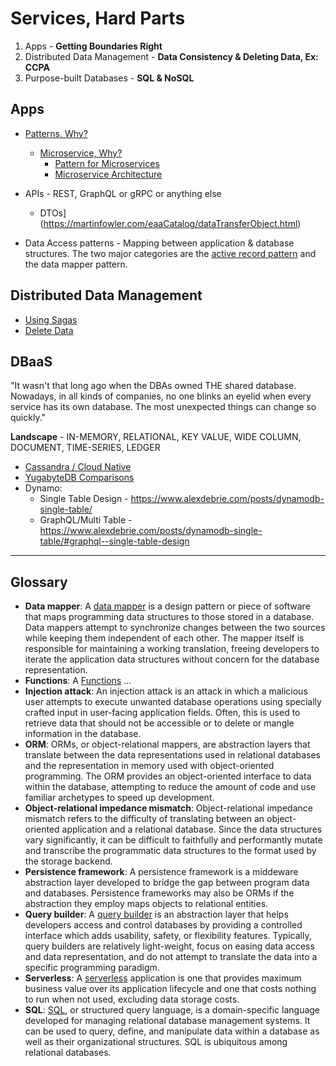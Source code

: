 # Services, Hard Parts

1. Apps - **Getting Boundaries Right**
2. Distributed Data Management - **Data Consistency & Deleting Data, Ex: CCPA**
3. Purpose-built Databases - **SQL & NoSQL**

## Apps
* [Patterns, Why?](https://en.wikipedia.org/wiki/Software_design_pattern)
  * [Microservice, Why?](https://chrisrichardson.net/post/microservices/2020/02/18/why-microservices-part-1.html)
    * [Pattern for Microservices](https://www.oreilly.com/content/why-a-pattern-language-for-microservices/)
    * [Microservice Architecture](https://microservices.io/patterns/microservices.html)
  
* APIs - REST, GraphQL or gRPC or anything else 
  * DTOs](https://martinfowler.com/eaaCatalog/dataTransferObject.html)

* Data Access patterns - Mapping between application & database structures. The two major categories are the [active record pattern](http://calpaterson.com/activerecord.html) and the data mapper pattern.
  
## Distributed Data Management
* [Using Sagas](https://chrisrichardson.net/post/microservices/2019/07/09/developing-sagas-part-1.html)
* [Delete Data](https://blog.twitter.com/engineering/en_us/topics/infrastructure/2020/deleting-data-distributed-throughout-your-microservices-architecture.html) 

## DBaaS 

"It wasn't that long ago when the DBAs owned THE shared database. Nowadays, in all kinds of companies, no one blinks an eyelid when every service has its own database. The most unexpected things can change so quickly."

**Landscape** - IN-MEMORY, RELATIONAL, KEY VALUE, WIDE COLUMN, DOCUMENT, TIME-SERIES, LEDGER

* [Cassandra / Cloud Native](https://www.datastax.com/blog/2020/05/why-astra-good-cassandra)
* [YugabyteDB Comparisons](https://docs.yugabyte.com/latest/comparisons/)
* Dynamo:
  * Single Table Design - https://www.alexdebrie.com/posts/dynamodb-single-table/
  * GraphQL/Multi Table - https://www.alexdebrie.com/posts/dynamodb-single-table/#graphql--single-table-design

---
## Glossary 

* **Data mapper**: A [data mapper](https://www.martinfowler.com/eaaCatalog/dataMapper.html) is a design pattern or piece of software that maps programming data structures to those stored in a database. Data mappers attempt to synchronize changes between the two sources while keeping them independent of each other. The mapper itself is responsible for maintaining a working translation, freeing developers to iterate the application data structures without concern for the database representation.
* **Functions**: A [Functions](https://flink.apache.org/stateful-functions.html) ...
* **Injection attack**: An injection attack is an attack in which a malicious user attempts to execute unwanted database operations using specially crafted input in user-facing application fields. Often, this is used to retrieve data that should not be accessible or to delete or mangle information in the database.
* **ORM**: ORMs, or object-relational mappers, are abstraction layers that translate between the data representations used in relational databases and the representation in memory used with object-oriented programming. The ORM provides an object-oriented interface to data within the database, attempting to reduce the amount of code and use familiar archetypes to speed up development.
* **Object-relational impedance mismatch**: Object-relational impedance mismatch refers to the difficulty of translating between an object-oriented application and a relational database. Since the data structures vary significantly, it can be difficult to faithfully and performantly mutate and transcribe the programmatic data structures to the format used by the storage backend.
* **Persistence framework**: A persistence framework is a middeware abstraction layer developed to bridge the gap between program data and databases. Persistence frameworks may also be ORMs if the abstraction they employ maps objects to relational entities.
* **Query builder**: A [query builder](https://softwareengineering.stackexchange.com/questions/138115/what-are-the-advantages-to-using-sql-query-builders) is an abstraction layer that helps developers access and control databases by providing a controlled interface which adds usability, safety, or flexibility features. Typically, query builders are relatively light-weight, focus on easing data access and data representation, and do not attempt to translate the data into a specific programming paradigm.
* **Serverless**: A [serverless](https://cloudstate.io) application is one that provides maximum business value over its application lifecycle and one that costs nothing to run when not used, excluding data storage costs.
* **SQL**: [SQL](https://en.wikipedia.org/wiki/SQL), or structured query language, is a domain-specific language developed for managing relational database management systems. It can be used to query, define, and manipulate data within a database as well as their organizational structures. SQL is ubiquitous among relational databases.
